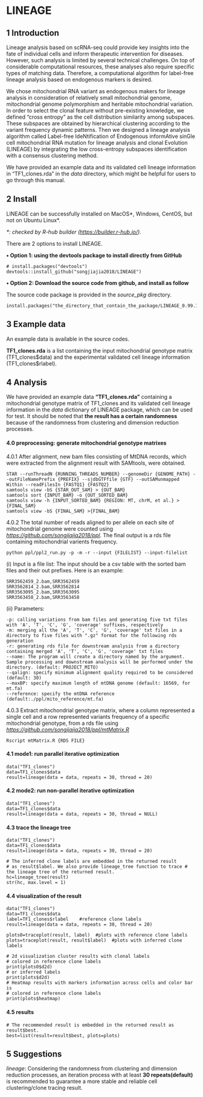 # LINEAGE

## 1 Introduction

Lineage analysis based on scRNA-seq could provide key insights into the fate of individual cells and inform therapeutic intervention for diseases. However, such analysis is limited by several technical challenges. On top of considerable computational resources, these analyses also require specific types of matching data. Therefore, a computational algorithm for label-free lineage analysis based on endogenous markers is desired.

We chose mitochondrial RNA variant as endogenous makers for lineage analysis in consideration of relatively small mitochondrial genome, mitochondrial genome polymorphism and heritable mitochondrial variation. In order to select the clonal feature without pre-existing knowledge, we defined “cross entropy” as the cell distribution similarity among subspaces. These subspaces are obtained by hierarchical clustering according to the variant frequency dynamic patterns. Then we designed a lineage analysis algorithm called Label-free IdeNtification of Endogenous informAtive sinGle cell mitochondrial RNA mutation for lineage analysis and clonal Evolution (LINEAGE) by integrating the low cross-entropy subspaces identification with a consensus clustering method.

We have provided an example data and its validated cell lineage information in “TF1_clones.rda” in the *data* directory, which might be helpful for users to go through this manual.

## 2 Install

LINEAGE can be successfully installed on MacOS*, Windows, CentOS, but not on Ubuntu Linux*.

*\*: checked by R-hub builder (https://builder.r-hub.io/).*

There are 2 options to install LINEAGE. 

**• Option 1: using the devtools package to install directly from GitHub**

```{r option1, eval=FALSE}
# install.packages("devtools")
devtools::install_github("songjiajia2018/LINEAGE")
```

**• Option 2: Download the source code from github, and install as follow**

The source code package is provided in the *source_pkg* directory.
```{r option2, eval=FALSE}
install.packages("the_directory_that_contain_the_package/LINEAGE_0.99.1.tar.gz",repos=NULL,type="source")
```

## 3 Example data

An example data is available in the source codes.

**TF1_clones.rda** is a list containing the input mitochondrial genotype matrix (TF1_clones\$data) and the experimental validated cell lineage information (TF1_clones\$rlabel).

## 4 Analysis

We have provided an example data **“TF1_clones.rda”** containing a mitochondrial genotype matrix of TF1_clones and its validated cell lineage information in the *data* dictionary of LINEAGE package, which can be used for test. It should be noted that **the result has a certain randomness** because of the randomness from clustering and dimension reduction processes.

#### 4.0 preprocessing: generate mitochondrial genotype matrixes
4.0.1 After alignment, new bam files consisting of MtDNA records, which were extracted from the alignment result with SAMtools, were obtained. 
```{r mtbam, eval=FALSE}
STAR --runThreadN {RUNNING_THREADS_NUMBER} --genomeDir {GENOME_PATH} --outFileNamePrefix {PREFIX} --sjdbGTFfile {GTF} --outSAMunmapped Within --readFilesIn {FASTQ1} {FASTQ2}
samtools view -bS {STAR_OUT_SAM} > {OUT_BAM}
samtools sort {INPUT_BAM} -o {OUT_SORTED_BAM}
samtools view -h {INPUT_SORTED_BAM} {REGION: MT, chrM, et al.} > {FINAL_SAM}
samtools view -bS {FINAL_SAM} >{FINAL_BAM}
```
4.0.2 The total number of reads aligned to per allele on each site of mitochondrial genome were counted using *https://github.com/songjiajia2018/ppl*. The final output is a rds file containing mitochondrial varients frequency.
```{r mtmatrix, eval=FALSE}
python ppl/ppl2_run.py -p -m -r --input {FILELIST} --input-filelist
```
(i) Input is a file list: The input should be a csv table with the sorted bam files and their out prefixes. Here is an example:
```{r input, eval=FALSE}
SRR3562459_2.bam,SRR3562459
SRR3562814_2.bam,SRR3562814
SRR3563095_2.bam,SRR3563095
SRR3563458_2.bam,SRR3563458
```
(ii) Parameters:
```{r options, eval=FALSE}
-p: calling variations from bam files and generating five txt files with 'A', 'T', 'C', 'G', 'coverage' suffixes, respectively
-m: merging all the 'A', 'T', 'C', 'G', 'coverage' txt files in a directory to five files with ".gz" format for the following rds generation
-r: generating rds file for downstream analysis from a directory containing merged 'A', 'T', 'C', 'G', 'coverage' txt files
--name: The program will create a directory named by the argument. Sample processing and downstream analysis will be performed under the directory. (default: PROJECT_MITO)
--qalign: specify minimum alignment quality required to be considered (default: 30)
--maxBP: specify maximum length of mtDNA genome (default: 16569, for mt.fa)
--reference: specify the mtDNA reference (default:./ppl/mito_reference/mt.fa)
```
4.0.3 Extract mitochondrial genotype matrix, where a column represented a single cell and a row represented variants frequency of a specific mitochondrial genotype, from a rds file using *https://github.com/songjiajia2018/ppl/mtMatrix.R*
```{r mtmatrix, eval=FALSE}
Rscript mtMatrix.R {RDS FILE}
```

#### 4.1 mode1: run parallel iterative optimization
```{r mode1, eval=FALSE}
data("TF1_clones")
data=TF1_clones$data
result=lineage(data = data, repeats = 30, thread = 20)
```

#### 4.2 mode2: run non-parallel iterative optimization
```{r mode2}
data("TF1_clones")
data=TF1_clones$data
result=lineage(data = data, repeats = 30, thread = NULL)
```

#### 4.3 trace the lineage tree
```{r lineage_tree}
data("TF1_clones")
data=TF1_clones$data
result=lineage(data = data, repeats = 30, thread = 20)

# The inferred clone labels are embedded in the returned result
# as result$label. We also provide lineage_tree function to trace # the lineage tree of the returned result.
hc=lineage_tree(result)
str(hc, max.level = 1)
```

#### 4.4 visualization of the result
```{r plots}
data("TF1_clones")
data=TF1_clones$data
label=TF1_clones$rlabel    #reference clone labels
result=lineage(data = data, repeats = 30, thread = 20)

plots0=traceplot(result, label)  #plots with reference clone labels
plots=traceplot(result, result$label)  #plots with inferred clone labels
```
```{r plots_output, eval=FALSE}
# 2d visualization cluster results with clonal labels
# colored in reference clone labels 
print(plots0$d2d)
# or inferred labels
print(plots$d2d)
# Heatmap results with markers information across cells and color bar is
# colored in reference clone labels
print(plots$heatmap)
```

#### 4.5 results
```{r result, eval=FALSE}
# The recommended result is embedded in the returned result as result$best.
best=list(result=result$best, plots=plots)
```

## 5 Suggestions

*lineage*: Considering the randomness from clustering and dimension reduction processes, an iteration process with at least **30 repeats(default)** is recommended to guarantee a more stable and reliable cell clustering/clone tracing result.
